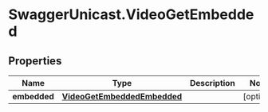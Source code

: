 # SwaggerUnicast.VideoGetEmbedded

## Properties

Name | Type | Description | Notes
------------ | ------------- | ------------- | -------------
**embedded** | [**VideoGetEmbeddedEmbedded**](VideoGetEmbeddedEmbedded.md) |  | [optional] 


